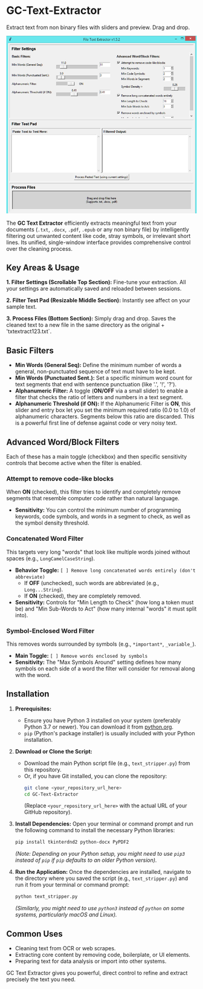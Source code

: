 # GC-Text-Extractor
Extract text from non binary files with sliders and preview. Drag and drop.

![GC Text Extractor Interface](https://raw.githubusercontent.com/greg-cc/GC-Text-Extractor/refs/heads/main/GC%20text%20extractor.png)

The **GC Text Extractor** efficiently extracts meaningful text from your documents (`.txt`, `.docx`, `.pdf`, `.epub` or any non binary file) by intelligently filtering out unwanted content like code, stray symbols, or irrelevant short lines. Its unified, single-window interface provides comprehensive control over the cleaning process.

## Key Areas & Usage

**1. Filter Settings (Scrollable Top Section):**
Fine-tune your extraction. All your settings are automatically saved and reloaded between sessions.

**2. Filter Test Pad (Resizable Middle Section):**
Instantly see affect on your sample text.

**3. Process Files (Bottom Section):**
Simply drag and drop. Saves the cleaned text to a new file in the same directory as the original + 'txtextract123.txt`.


## Basic Filters

* **Min Words (General Seq):** Define the minimum number of words a general, non-punctuated sequence of text must have to be kept.
* **Min Words (Punctuated Sent.):** Set a specific minimum word count for text segments that end with sentence punctuation (like '.', '!', '?').
* **Alphanumeric Filter:** A toggle (**ON/OFF** via a small slider) to enable a filter that checks the ratio of letters and numbers in a text segment.
* **Alphanumeric Threshold (if ON):** If the Alphanumeric Filter is **ON**, this slider and entry box let you set the minimum required ratio (0.0 to 1.0) of alphanumeric characters. Segments below this ratio are discarded. This is a powerful first line of defense against code or very noisy text.

## Advanced Word/Block Filters

Each of these has a main toggle (checkbox) and then specific sensitivity controls that become active when the filter is enabled.

### Attempt to remove code-like blocks
When **ON** (checked), this filter tries to identify and completely remove segments that resemble computer code rather than natural language.
* **Sensitivity:** You can control the minimum number of programming keywords, code symbols, and words in a segment to check, as well as the symbol density threshold.

### Concatenated Word Filter
This targets very long "words" that look like multiple words joined without spaces (e.g., `LongCamelCaseString`).
* **Behavior Toggle:** `[ ] Remove long concatenated words entirely (don't abbreviate)`
    * If **OFF** (unchecked), such words are abbreviated (e.g., `Long...String`).
    * If **ON** (checked), they are completely removed.
* **Sensitivity:** Controls for "Min Length to Check" (how long a token must be) and "Min Sub-Words to Act" (how many internal "words" it must split into).

### Symbol-Enclosed Word Filter
This removes words surrounded by symbols (e.g., `*important*`, `_variable_`).
* **Main Toggle:** `[ ] Remove words enclosed by symbols`
* **Sensitivity:** The "Max Symbols Around" setting defines how many symbols on each side of a word the filter will consider for removal along with the word.

## Installation

1.  **Prerequisites:**

      * Ensure you have Python 3 installed on your system (preferably Python 3.7 or newer). You can download it from [python.org](https://www.python.org/).
      * `pip` (Python's package installer) is usually included with your Python installation.

2.  **Download or Clone the Script:**

      * Download the main Python script file (e.g., `text_stripper.py`) from this repository.
      * Or, if you have Git installed, you can clone the repository:
        ```bash
        git clone <your_repository_url_here>
        cd GC-Text-Extractor 
        ```
        (Replace `<your_repository_url_here>` with the actual URL of your GitHub repository).

3.  **Install Dependencies:**
    Open your terminal or command prompt and run the following command to install the necessary Python libraries:

    ```bash
    pip install tkinterdnd2 python-docx PyPDF2
    ```

    *(Note: Depending on your Python setup, you might need to use `pip3` instead of `pip` if `pip` defaults to an older Python version).*

4.  **Run the Application:**
    Once the dependencies are installed, navigate to the directory where you saved the script (e.g., `text_stripper.py`) and run it from your terminal or command prompt:

    ```bash
    python text_stripper.py
    ```

    *(Similarly, you might need to use `python3` instead of `python` on some systems, particularly macOS and Linux).*

## Common Uses

  * Cleaning text from OCR or web scrapes.
  * Extracting core content by removing code, boilerplate, or UI elements.
  * Preparing text for data analysis or import into other systems.

GC Text Extractor gives you powerful, direct control to refine and extract precisely the text you need.
